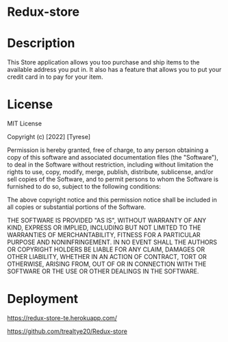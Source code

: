 # Redux-store

# Description

This Store application allows you too purchase and ship items to the available address you put in. It also has a feature that allows you to put your credit card in to pay for your item.

# License

MIT License

Copyright (c) [2022] [Tyrese]

Permission is hereby granted, free of charge, to any person obtaining a copy of this software and associated documentation files (the "Software"), to deal in the Software without restriction, including without limitation the rights to use, copy, modify, merge, publish, distribute, sublicense, and/or sell copies of the Software, and to permit persons to whom the Software is furnished to do so, subject to the following conditions:

The above copyright notice and this permission notice shall be included in all copies or substantial portions of the Software.

THE SOFTWARE IS PROVIDED "AS IS", WITHOUT WARRANTY OF ANY KIND, EXPRESS OR IMPLIED, INCLUDING BUT NOT LIMITED TO THE WARRANTIES OF MERCHANTABILITY, FITNESS FOR A PARTICULAR PURPOSE AND NONINFRINGEMENT. IN NO EVENT SHALL THE AUTHORS OR COPYRIGHT HOLDERS BE LIABLE FOR ANY CLAIM, DAMAGES OR OTHER LIABILITY, WHETHER IN AN ACTION OF CONTRACT, TORT OR OTHERWISE, ARISING FROM, OUT OF OR IN CONNECTION WITH THE SOFTWARE OR THE USE OR OTHER DEALINGS IN THE SOFTWARE.


# Deployment

https://redux-store-te.herokuapp.com/

https://github.com/trealtye20/Redux-store
